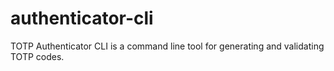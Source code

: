 # authenticator-cli

TOTP Authenticator CLI is a command line tool for generating and validating
TOTP codes.
